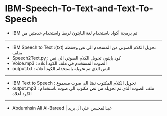 # IBM-Speech-To-Text-and-Text-To-Speech

- IBM تم برمجة أكواد باستخدام لغة البايثون لربط واستخدام خدمتين من 
--------------------------------------------------------
- IBM Speech to Text :(txt) تحويل الكلام الصوتي من المسخدم الى نص وحفظه بملف 
- Speech2Text.py : كود بايثون تحويل الكلام الصوتي الى نص
- Voice.mp3 : الصوت المستخدم في ملف الكود أعلاه
- output.txt :  النص الذي تم تحويله باستخدام الكود أعلاه
--------------------------------------------------------
- IBM Text to Speech : تحويل الكلام المكتوب نصًا الى صوت مسموع 
- output.mp3 :  ملف الصوت الذي تم تحويله من نص مكتوب الى صوت باستخدام الكود أعلاه
--------------------------------------------------------
-  Abdumhsin Ali Al-Bareed | عبدالمحسن علي آل بريد
